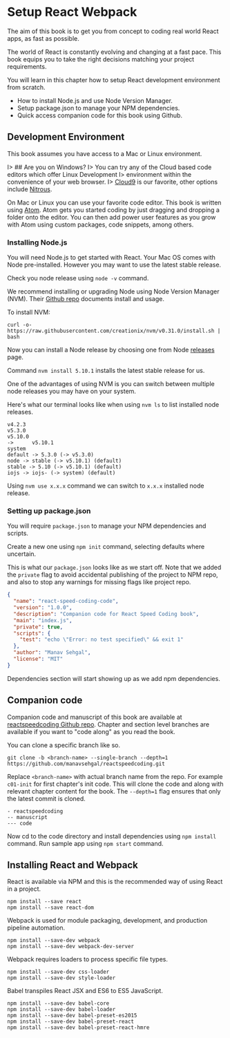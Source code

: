 # Setup React Webpack

The aim of this book is to get you from concept to coding real world React apps,
as fast as possible.

The world of React is constantly evolving and changing at a fast pace. This book
equips you to take the right decisions matching your project requirements.

You will learn in this chapter how to setup React development environment from scratch.

- How to install Node.js and use Node Version Manager.
- Setup package.json to manage your NPM dependencies.
- Quick access companion code for this book using Github.

## Development Environment

This book assumes you have access to a Mac or Linux environment.

I> ## Are you on Windows?
I> You can try any of the Cloud based code editors which offer Linux Development
I> environment within the convenience of your web browser.
I> [Cloud9][1] is our favorite, other options include [Nitrous][2].

On Mac or Linux you can use your favorite code editor. This book is written using [Atom][1].
Atom gets you started coding by just dragging and dropping a folder onto the editor.
You can then add power user features as you grow with Atom using custom packages,
code snippets, among others.

### Installing Node.js

You will need Node.js to get started with React.
Your Mac OS comes with Node pre-installed. However you may want to use the latest stable release.

Check you node release using ```node -v``` command.

We recommend installing or upgrading Node using Node Version Manager (NVM).
Their [Github repo][4] documents install and usage.

To install NVM:

```
curl -o- https://raw.githubusercontent.com/creationix/nvm/v0.31.0/install.sh | bash
```

Now you can install a Node release by choosing one from Node [releases][5] page.

Command ```nvm install 5.10.1``` installs the latest stable release for us.

One of the advantages of using NVM is you can switch between multiple
node releases you may have on your system.

Here's what our terminal looks like when using ```nvm ls``` to list installed node releases.

```guess
v4.2.3
v5.3.0
v5.10.0
->      v5.10.1
system
default -> 5.3.0 (-> v5.3.0)
node -> stable (-> v5.10.1) (default)
stable -> 5.10 (-> v5.10.1) (default)
iojs -> iojs- (-> system) (default)
```

Using ```nvm use x.x.x``` command we can switch to ```x.x.x``` installed node release.

### Setting up package.json

You will require ```package.json``` to manage your NPM dependencies and scripts.

Create a new one using ```npm init``` command, selecting defaults where uncertain.

This is what our ```package.json``` looks like as we start off. Note that we added
the ```private``` flag to avoid accidental publishing of the project to NPM repo,
and also to stop any warnings for missing flags like project repo.

```json
{
  "name": "react-speed-coding-code",
  "version": "1.0.0",
  "description": "Companion code for React Speed Coding book",
  "main": "index.js",
  "private": true,
  "scripts": {
    "test": "echo \"Error: no test specified\" && exit 1"
  },
  "author": "Manav Sehgal",
  "license": "MIT"
}
```

Dependencies section will start showing up as we add npm dependencies.

## Companion code

Companion code and manuscript of this book are available at [reactspeedcoding Github repo][6].
Chapter and section level branches are available if you want to "code along" as you
read the book.

You can clone a specific branch like so.

```
git clone -b <branch-name> --single-branch --depth=1 https://github.com/manavsehgal/reactspeedcoding.git
```

Replace ```<branch-name>``` with actual branch name from the repo.
For example ```c01-init``` for first chapter's init code.
This will clone the code and along with relevant chapter content for the book.
The ```--depth=1``` flag ensures that only the latest commit is cloned.

```
- reactspeedcoding
-- manuscript
--- code
```

Now cd to the code directory and install dependencies using ```npm install``` command.
Run sample app using ```npm start``` command.

## Installing React and Webpack

React is available via NPM and this is the recommended way of using React in a project.

```
npm install --save react
npm install --save react-dom
```

Webpack is used for module packaging, development, and production pipeline automation.

```
npm install --save-dev webpack
npm install --save-dev webpack-dev-server
```

Webpack requires loaders to process specific file types.

```
npm install --save-dev css-loader
npm install --save-dev style-loader
```

Babel transpiles React JSX and ES6 to ES5 JavaScript.

```
npm install --save-dev babel-core
npm install --save-dev babel-loader
npm install --save-dev babel-preset-es2015
npm install --save-dev babel-preset-react
npm install --save-dev babel-preset-react-hmre
```


[1]: https://atom.io/
[2]: https://c9.io/
[3]: https://www.nitrous.io/
[4]: https://github.com/creationix/nvm
[5]: https://nodejs.org/en/download/releases/
[6]: https://github.com/manavsehgal/reactspeedcoding
